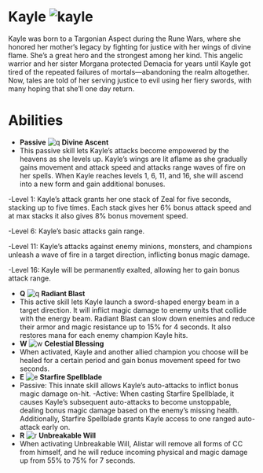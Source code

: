# Kayle ![kayle](https://static.wikia.nocookie.net/leagueoflegends/images/8/8b/Kayle_OriginalSquare.png/revision/latest/scale-to-width-down/42?cb=20190901014208)

Kayle was born to a Targonian Aspect during the Rune Wars, where she honored her mother’s legacy by fighting for justice with her wings of divine flame.
She’s a great hero and the strongest among her kind. This angelic warrior and her sister Morgana protected Demacia for years until Kayle got tired of the repeated failures of mortals—abandoning the realm altogether.
Now, tales are told of her serving justice to evil using her fiery swords, with many hoping that she’ll one day return.

# Abilities
- **Passive** ![q](https://static.wikia.nocookie.net/leagueoflegends/images/6/66/Kayle_Divine_Ascent.png/revision/latest?cb=20240813004503) **Divine Ascent** 
- This passive skill lets Kayle’s attacks become empowered by the heavens as she levels up. Kayle’s wings are lit aflame as she gradually gains movement and attack speed and attacks range waves of fire on her spells.
When Kayle reaches levels 1, 6, 11, and 16, she will ascend into a new form and gain additional bonuses.

-Level 1: Kayle’s attack grants her one stack of Zeal for five seconds, stacking up to five times. Each stack gives her 6% bonus attack speed and at max stacks it also gives 8% bonus movement speed.

-Level 6: Kayle’s basic attacks gain range.

-Level 11: Kayle’s attacks against enemy minions, monsters, and champions unleash a wave of fire in a target direction, inflicting bonus magic damage.

-Level 16: Kayle will be permanently exalted, allowing her to gain bonus attack range.

- **Q** ![q](https://static.wikia.nocookie.net/leagueoflegends/images/a/ae/Kayle_Radiant_Blast.png/revision/latest?cb=20240813004545) **Radiant Blast**
- This active skill lets Kayle launch a sword-shaped energy beam in a target direction. It will inflict magic damage to enemy units that collide with the energy beam.
Radiant Blast can slow down enemies and reduce their armor and magic resistance up to 15% for 4 seconds. It also restores mana for each enemy champion Kayle hits.
- **W** ![w](https://static.wikia.nocookie.net/leagueoflegends/images/1/1e/Kayle_Celestial_Blessing.png/revision/latest?cb=20240813004439) **Celestial Blessing**
- When activated, Kayle and another allied champion you choose will be healed for a certain period and gain bonus movement speed for two seconds.
- **E** ![e](https://static.wikia.nocookie.net/leagueoflegends/images/0/0f/Kayle_Starfire_Spellblade.png/revision/latest?cb=20240813004634) **Starfire Spellblade**
- Passive: This innate skill allows Kayle’s auto-attacks to inflict bonus magic damage on-hit.
-Active: When casting Starfire Spellblade, it causes Kayle’s subsequent auto-attacks to become unstoppable, dealing bonus magic damage based on the enemy’s missing health.
Additionally, Starfire Spellblade grants Kayle access to one ranged auto-attack early on.
- **R** ![r](https://static.wikia.nocookie.net/leagueoflegends/images/c/ce/Kayle_Divine_Judgment.png/revision/latest?cb=20240813004515) **Unbreakable Will**
- When activating Unbreakable Will, Alistar will remove all forms of CC from himself, and he will reduce incoming physical and magic damage up from 55% to 75% for 7 seconds.

